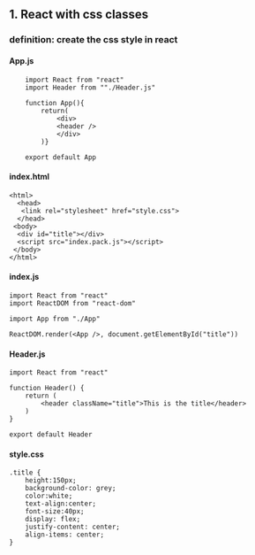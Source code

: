 ## 1. React with css classes
### definition: create the css style in react
#### App.js
```
    import React from "react"
    import Header from ""./Header.js"

    function App(){
        return(
            <div>
            <header />
            </div>
        )}
    
    export default App
```
#### index.html
```
<html>
  <head>
   <link rel="stylesheet" href="style.css">
  </head>
 <body>
  <div id="title"></div>
  <script src="index.pack.js"></script>
 </body>
</html>
```
#### index.js
```
import React from "react"
import ReactDOM from "react-dom"

import App from "./App"

ReactDOM.render(<App />, document.getElementById("title"))
```
#### Header.js
```
import React from "react"

function Header() {
    return (
        <header className="title">This is the title</header>
    )
}

export default Header
```
#### style.css
```
.title {
    height:150px;
    background-color: grey;
    color:white;
    text-align:center;
    font-size:40px;
    display: flex;
    justify-content: center;
    align-items: center;
}
```